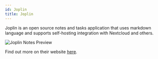 ```yaml
---
id: Joplin
title: Joplin
---
```


Joplin is an open source notes and tasks application that uses markdown language and supports self-hosting integration with Nextcloud and others. 

<img alt="Joplin Notes Preview" src="/img/Joplin.png" />

Find out more on their website [here](https://joplinapp.org).
